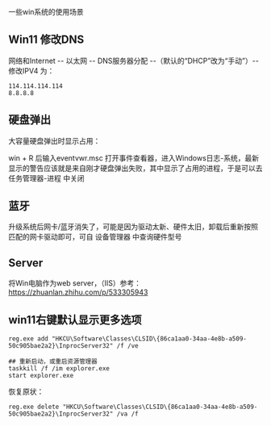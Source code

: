


一些win系统的使用场景


## Win11 修改DNS

网络和Internet -- 以太网 -- DNS服务器分配 --（默认的“DHCP”改为“手动”）-- 修改IPV4 为：

```
114.114.114.114
8.8.8.8
```



## 硬盘弹出

大容量硬盘弹出时显示占用： 

win + R 后输入eventvwr.msc 打开事件查看器，进入Windows日志-系统，最新显示的警告应该就是来自刚才硬盘弹出失败，其中显示了占用的进程，于是可以去 任务管理器-进程 中关闭


## 蓝牙

升级系统后网卡/蓝牙消失了，可能是因为驱动太新、硬件太旧，卸载后重新按照匹配的网卡驱动即可，可自 设备管理器 中查询硬件型号


## Server
将Win电脑作为web server，（IIS）参考： https://zhuanlan.zhihu.com/p/533305943



## win11右键默认显示更多选项

```
reg.exe add "HKCU\Software\Classes\CLSID\{86ca1aa0-34aa-4e8b-a509-50c905bae2a2}\InprocServer32" /f /ve

## 重新启动，或重启资源管理器
taskkill /f /im explorer.exe
start explorer.exe
```

恢复原状：
```
reg.exe delete "HKCU\Software\Classes\CLSID\{86ca1aa0-34aa-4e8b-a509-50c905bae2a2}\InprocServer32" /va /f
```




